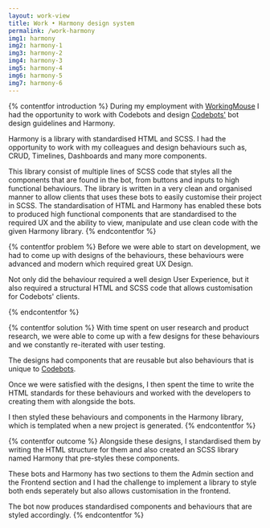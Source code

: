 ```yaml
---
layout: work-view
title: Work • Harmony design system
permalink: /work-harmony
img1: harmony
img2: harmony-1
img3: harmony-2
img4: harmony-3
img5: harmony-4
img6: harmony-5
img7: harmony-6
---
```


{% contentfor introduction %}
During my employment with <a href="https://workingmouse.com.au/" target="_blank">WorkingMouse</a> I had the opportunity to work with Codebots and design <a href="www.codebots.com" target='_blank'>Codebots'</a> bot design guidelines and Harmony.

Harmony is a library with standardised HTML and SCSS. I had the opportunity to work with my colleagues and design behaviours such as, CRUD, Timelines, Dashboards and many more components.

This library consist of multiple lines of SCSS code that styles all the components that are found in the bot, from buttons and inputs to high functional behaviours. The library is written in a very clean and organised manner to allow clients that uses these bots to easily customise their project in SCSS. The standardisation of HTML and Harmony has enabled these bots to produced high functional components that are standardised to the required UX and the ability to view, manipulate and use clean code with the given Harmony library.
{% endcontentfor %}


{% contentfor problem %}
Before we were able to start on development, we had to come up with designs of the behaviours, these behaviours were advanced and modern which required great UX Design.

Not only did the behaviour required a well design User Experience, but it also required a structural HTML and SCSS code that allows customisation for Codebots' clients.

{% endcontentfor %}


{% contentfor solution %}
With time spent on user research and product research, we were able to come up with a few designs for these behaviours and we constantly re-iterated with user testing.

The designs had components that are reusable but also behaviours that is unique to <a href="www.codebots.com" target='_blank'>Codebots</a>.

Once we were satisfied with the designs, I then spent the time to write the HTML standards for these behaviours and worked with the developers to creating them with alongside the bots.

I then styled these behaviours and components in the Harmony library, which is templated when a new project is generated.
{% endcontentfor %}


{% contentfor outcome %}
Alongside these designs, I standardised them by writing the HTML structure for them and also created an SCSS library named Harmony that pre-styles these components.

These bots and Harmony has two sections to them the Admin section and the Frontend section and I had the challenge to implement a library to style both ends seperately but also allows customisation in the frontend.

The bot now produces standardised components and behaviours that are styled accordingly.
{% endcontentfor %}